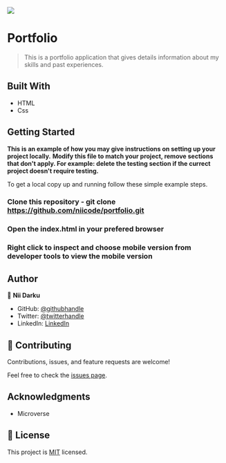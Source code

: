![](https://img.shields.io/badge/Microverse-blueviolet)

# Portfolio

> This is a portfolio application that gives details information about my skills and past experiences.


## Built With

- HTML
- Css 


## Getting Started

**This is an example of how you may give instructions on setting up your project locally.**
**Modify this file to match your project, remove sections that don't apply. For example: delete the testing section if the currect project doesn't require testing.**


To get a local copy up and running follow these simple example steps.

### Clone this repository - git clone https://github.com/niicode/portfolio.git

### Open the index.html in your prefered browser

### Right click to inspect and choose mobile version from developer tools to view the mobile version




## Author

👤 **Nii Darku**

- GitHub: [@githubhandle](https://github.com/niicode)
- Twitter: [@twitterhandle](https://twitter.com/_niicode)
- LinkedIn: [LinkedIn](https://linkedin.com/in/)


## 🤝 Contributing

Contributions, issues, and feature requests are welcome!

Feel free to check the [issues page](../../issues/).

## Acknowledgments

- Microverse 

## 📝 License

This project is [MIT](./MIT.md) licensed.
